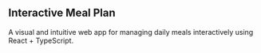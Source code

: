 ## Interactive Meal Plan
A visual and intuitive web app for managing daily meals interactively using React + TypeScript.
